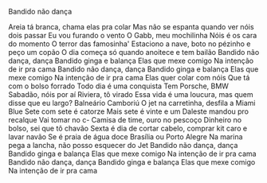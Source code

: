 Bandido não dança



Areia tá branca, chama elas pra colar
Mas não se espanta quando ver nóis dois passar
Eu vou furando o vento
O Gabb, meu mochilinha
Nóis é os cara do momento
O terror das famosinha'
Estaciono a nave, boto no pézinho e peço um copão
O dia começa só quando anoitece e tem bailão
Bandido não dança, dança
Bandido ginga e balança
Elas que mexe comigo
Na intenção de ir pra cama
Bandido não dança, dança
Bandido ginga e balança
Elas que mexe comigo
Na intenção de ir pra cama
Elas quer colar com nóis
Que tá com o bolso forrado
Todo dia é uma conquista
Tem Porsche, BMW
Sabadão, nóis por aí
Riviera, tô virado
Essa vida é uma loucura, mas quem disse que eu largo?
Balneário Camboriú
O jet na carretinha, desfila a Miami Blue
Sete com sete é catorze
Mais sete é vinte e um
Daleste mandou pro recalque
Vai tomar no c-
Camisa de time, ouro no pescoço
Dinheiro no bolso, sei que tô chavão
Sexta é dia de cortar cabelo, comprar kit caro e lavar navão
Se é praia de água doce
Brasília ou Porto Alegre
Na marina pega a lancha, não posso esquecer do Jet
Bandido não dança, dança
Bandido ginga e balança
Elas que mexe comigo
Na intenção de ir pra cama
Bandido não dança, dança
Bandido ginga e balança
Elas que mexe comigo
Na intenção de ir pra cama
